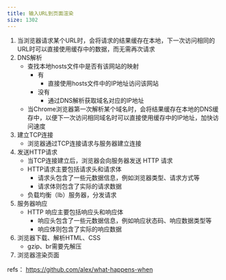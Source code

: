 ```yaml
---
title: 输入URL到⻚面渲染
size: 1302
---
```

1. 当浏览器请求某个URL时，会将请求的结果缓存在本地，下一次访问相同的URL时可以直接使用缓存中的数据，而无需再次请求
2. DNS解析
	- 查找本地hosts文件中是否有该网站的映射
		- 有
			- 直接使用hosts文件中的IP地址访问该网站
		- 没有
			- 通过DNS解析获取域名对应的IP地址
	- 当Chrome浏览器第一次解析某个域名时，会将结果缓存在本地的DNS缓存中，以便下一次访问相同域名时可以直接使用缓存中的IP地址，加快访问速度
3. 建立TCP连接
	- 浏览器通过TCP连接请求与服务器建立连接
4. 发送HTTP请求
	- 当TCP连接建立后，浏览器会向服务器发送 HTTP 请求
	- HTTP请求主要包括请求头和请求体
		- 请求头包含了一些元数据信息，例如浏览器类型、请求方式等
		- 请求体则包含了实际的请求数据
	- 负载均衡（lb）服务器，分发请求
5. 服务器响应
	- HTTP 响应主要包括响应头和响应体
		- 响应头包含了一些元数据信息，例如响应状态码、响应数据类型等
		- 响应体则包含了实际的响应数据
6. 浏览器下载、解析HTML、CSS
	-  gzip、br需要先解压
7. 浏览器渲染页面


refs：
https://github.com/alex/what-happens-when
